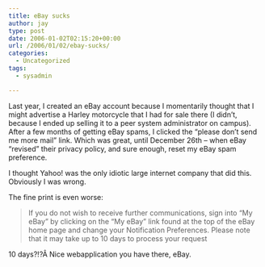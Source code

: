 ```yaml
---
title: eBay sucks
author: jay
type: post
date: 2006-01-02T02:15:20+00:00
url: /2006/01/02/ebay-sucks/
categories:
  - Uncategorized
tags:
  - sysadmin

---
```

Last year, I created an eBay account because I momentarily thought that I might advertise a Harley motorcycle that I had for sale there (I didn’t, because I ended up selling it to a peer system administrator on campus). After a few months of getting eBay spams, I clicked the “please don’t send me more mail” link. Which was great, until December 26th &#8211; when eBay “revised” their privacy policy, and sure enough, reset my eBay spam preference.

I thought Yahoo! was the only idiotic large internet company that did this. Obviously I was wrong.

The fine print is even worse:

> If you do not wish to receive further communications, sign into “My eBay” by clicking on the “My eBay” link found at the top of the eBay home page and change your Notification Preferences. Please note that it may take up to 10 days to process your request

10 days?!?Â Nice webapplication you have there, eBay.